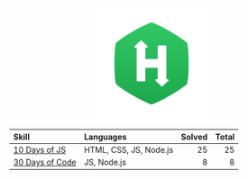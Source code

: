 <p align="center">
  <a href="https://www.hackerrank.com/">
    <img src="./images/HackerRank_logo.png" width="200">
  </a>
</p>

| Skill                                        | Languages              | Solved | Total |
| :------------------------------------------- | :--------------------- | -----: | ----: |
| [10 Days of JS](./skills/10-days-of-js/)     | HTML, CSS, JS, Node.js |     25 |    25 |
| [30 Days of Code](./skills/30-days-of-code/) | JS, Node.js            |      8 |     8 |
